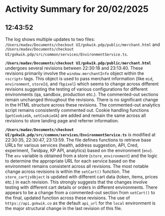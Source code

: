 # Activity Summary for 20/02/2025

## 12:43:52
The log shows multiple updates to two files: `/Users/madav/Documents/checkout UI/gokwik.pdp/public/merchant.html` and `/Users/madav/Documents/checkout UI/gokwik.pdp/src/common/services/EnvironmentService.ts`.

**`/Users/madav/Documents/checkout UI/gokwik.pdp/public/merchant.html`**  undergoes several revisions between 22:30:18 and 23:13:40.  These revisions primarily involve the `window.merchantInfo` object within the `<script>` tags. This object is used to pass merchant information (like `mid`, `environment`, `storeId`, and `fbpixel`) which seems to change across different revisions suggesting the testing of various configurations for different environments (qa, sandbox, production etc.).  The  commented-out sections remain unchanged throughout the revisions.  There is no significant change in the HTML structure across these revisions.  The commented-out analytics script remains consistently commented out.  Cookie handling functions (`getCookieGk`, `setCookieGk`) are added and remain the same across all revisions to store landing page and referrer information.


**`/Users/madav/Documents/checkout UI/gokwik.pdp/src/common/services/EnvironmentService.ts`** is modified at 22:30:35, 22:30:47, 23:13:59.  The file defines functions to retrieve base URLs for various services (health, address suggestion, API, Cred, experiment, Twidpay, KP API, analytics) based on the environment (`env`). The `env` variable is obtained from a store (`store_environment`)  and the logic to determine the appropriate URL for each service based on the environment remains consistent across all revisions.  The most notable change across revisions is within the `setCart()` function.  The `store_cartjsObject` is updated with different cart data (token, items, prices etc.) in each revision. This strongly suggests that the changes involve testing with different cart details or orders in different environments.  There appears to be a change from a commented-out section from `setCart()` to the final, updated function across these revisions.  The use of `https://api.gokwik.co` as the default `api_url` for the `local` environment is the major structural change in the last revision of this file.
